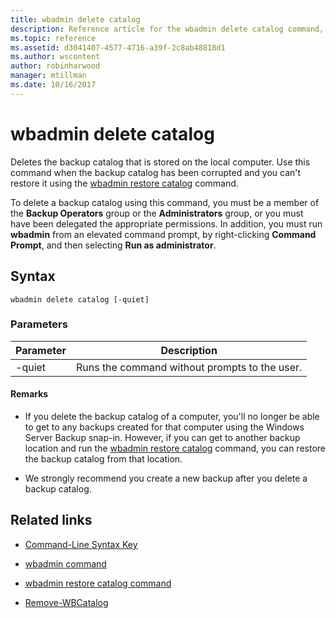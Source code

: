 ```yaml
---
title: wbadmin delete catalog
description: Reference article for the wbadmin delete catalog command, which deletes the backup catalog that is stored on the local computer.
ms.topic: reference
ms.assetid: d3041407-4577-4716-a39f-2c8ab48818d1
ms.author: wscontent
author: robinharwood
manager: mtillman
ms.date: 10/16/2017
---
```


# wbadmin delete catalog

Deletes the backup catalog that is stored on the local computer. Use this command when the backup catalog has been corrupted and you can't restore it using the [wbadmin restore catalog](wbadmin-restore-catalog.md) command.

To delete a backup catalog using this command, you must be a member of the **Backup Operators** group or the **Administrators** group, or you must have been delegated the appropriate permissions. In addition, you must run **wbadmin** from an elevated command prompt, by right-clicking **Command Prompt**, and then selecting **Run as administrator**.

## Syntax

```
wbadmin delete catalog [-quiet]
```

### Parameters

| Parameter | Description |
|--|--|
| -quiet | Runs the command without prompts to the user. |

#### Remarks

- If you delete the backup catalog of a computer, you'll no longer be able to get to any backups created for that computer using the Windows Server Backup snap-in. However, if you can get to another backup location and run the [wbadmin restore catalog](wbadmin-restore-catalog.md) command, you can restore the backup catalog from that location.

- We strongly recommend you create a new backup after you delete a backup catalog.

## Related links

- [Command-Line Syntax Key](command-line-syntax-key.md)

- [wbadmin command](wbadmin.md)

- [wbadmin restore catalog command](wbadmin-restore-catalog.md)

- [Remove-WBCatalog](/powershell/module/windowsserverbackup/Remove-WBCatalog)
